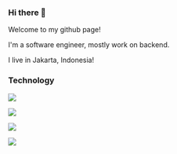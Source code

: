 ### Hi there 👋

Welcome to my github page!

I'm a software engineer, mostly work on backend.

I live in Jakarta, Indonesia!

### Technology
![](https://img.shields.io/badge/node.js-6DA55F?style=flat&logo=node.js&logoColor=white)

![](https://img.shields.io/badge/python-3670A0?logo=python&logoColor=ffdd54)

![](https://img.shields.io/badge/typescript-%23007ACC.svg?logo=typescript&logoColor=white)

![](https://img.shields.io/badge/go-%2300ADD8.svg?logo=go&logoColor=white)

### 